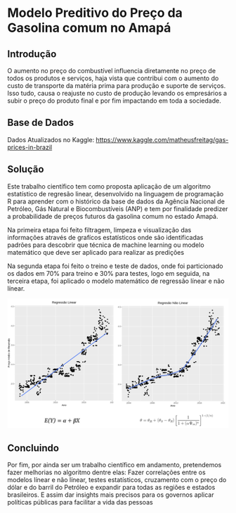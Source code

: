 # Modelo Preditivo do Preço da Gasolina comum no Amapá

## Introdução

O aumento no preço do combustível influencia diretamente no preço de todos os produtos e serviços, haja vista que contribui com o
aumento do custo de transporte da matéria prima para produção e suporte de serviços. Isso tudo, causa o reajuste no custo de produção
levando os empresários a subir o preço do produto final e por fim impactando em toda a sociedade.

## Base de Dados

Dados Atualizados no Kaggle: https://www.kaggle.com/matheusfreitag/gas-prices-in-brazil

## Solução

Este trabalho científico tem como proposta aplicação de um algoritmo estatístico de regresão linear, desenvolvido na linguagem de programação R
para aprender com o histórico da base de dados da Agência Nacional de Petróleo, Gás Natural e Biocombustı́veis (ANP) e tem por
finalidade predizer a probabilidade de preços futuros da gasolina comum no estado Amapá.

Na primeira etapa foi feito filtragem, limpeza e visualização das informações através de grafı́cos estatísticos onde são identificadas
padrões para descobrir que técnica de machine learning ou modelo matemático que deve ser aplicado para realizar as predições

Na segunda etapa foi feito o treino e teste de dados, onde foi particionado os dados em 70% para treino e 30% para testes, logo em
seguida, na terceira etapa, foi aplicado o modelo matemático de regressão línear e não línear.

<p align="center">
  <img src="https://github.com/Douglas-cc/Modelo-Preditivo-Gasolina-Comum/blob/master/Captura%20de%20tela%20de%202021-01-30%2020-26-23.png"/>
</p>

## Concluindo 

Por fim, por ainda ser um trabalho científico em andamento, pretendemos fazer melhorias no algoritmo dentre elas: Fazer correlações entre
os modelos línear e não línear, testes estatísticos, cruzamento com o preço do dólar e do barril do Petróleo e expandir para todas as regiões
e estados brasileiros. E assim dar insights mais precisos para os governos aplicar políticas públicas para facilitar a vida das pessoas
